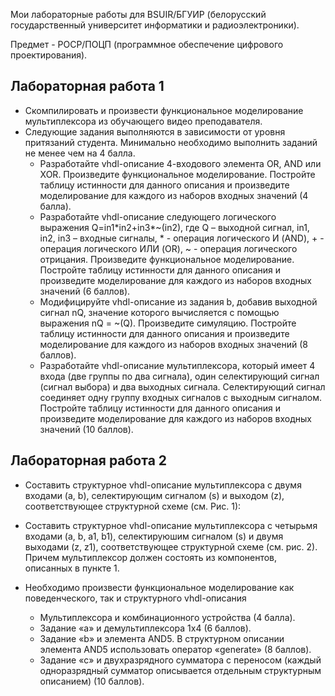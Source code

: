Мои лабораторные работы для BSUIR/БГУИР (белорусский государственный университет информатики и радиоэлектроники).

Предмет - POCP/ПОЦП (программное обеспечение цифрового проектирования).

## Лабораторная работа 1

- Скомпилировать и произвести функциональное моделирование мультиплексора из обучающего видео преподавателя.
- Следующие задания выполняются в зависимости от уровня притязаний студента. Минимально необходимо выполнить заданий не менее чем на 4 балла.
  - Разработайте vhdl-описание 4-входового элемента OR, AND или XOR. Произведите функциональное моделирование. Постройте таблицу истинности для данного описания и произведите моделирование для каждого из наборов входных значений (4 балла).
  - Разработайте vhdl-описание следующего логического выражения Q=in1\*in2+in3\*~(in2), где Q – выходной сигнал, in1, in2, in3 – входные сигналы, \* - операция логического И (AND), + - операция логического ИЛИ (OR), ~ - операция логического отрицания. Произведите функциональное моделирование. Постройте таблицу истинности для данного описания и произведите моделирование для каждого из наборов входных значений (6 баллов).
  - Модифицируйте vhdl-описание из задания b, добавив выходной сигнал nQ, значение которого вычисляется с помощью выражения nQ = ~(Q). Произведите симуляцию. Постройте таблицу истинности для данного описания и произведите моделирование для каждого из наборов входных значений (8 баллов).
  - Разработайте vhdl-описание мультиплексора, который имеет 4 входа (две группы по два сигнала), один селектирующий сигнал (сигнал выбора) и два выходных сигнала. Селектирующий сигнал соединяет одну группу входных сигналов с выходным сигналом. Постройте таблицу истинности для данного описания и произведите моделирование для каждого из наборов входных значений (10 баллов).

## Лабораторная работа 2

- Составить структурное vhdl-описание мультиплексора с двумя входами (a, b), селектирующим сигналом (s) и выходом (z), соответствующее структурной схеме (см. Рис. 1):

- Составить структурное vhdl-описание мультиплексора с четырьмя входами (a, b, a1, b1), селектируюшим сигналом (s) и двумя выходами (z, z1), соответствующее структурной схеме (см. рис. 2). Причем мультиплексор должен состоять из компонентов, описанных в пункте 1.

 - Необходимо произвести функциональное моделирование как поведенческого, так и структурного vhdl-описания
   - Мультиплексора и комбинационного устройства (4 балла).
   - Задание «а» и демультиплексора 1х4 (6 баллов).
   - Задание «b» и элемента AND5. В структурном описании элемента AND5 использовать оператор «generate» (8 баллов).
   - Задание «c» и двухразрядного сумматора с переносом (каждый одноразрядный сумматор описывается отдельным структурным описанием) (10 баллов).
